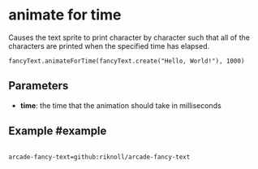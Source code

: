 # animate for time

Causes the text sprite to print character by character such that all of the characters are printed when the specified time has elapsed.


```sig
fancyText.animateForTime(fancyText.create("Hello, World!"), 1000)
```

## Parameters

* **time**: the time that the animation should take in milliseconds

## Example #example


```blocks

```

```package
arcade-fancy-text=github:riknoll/arcade-fancy-text
```